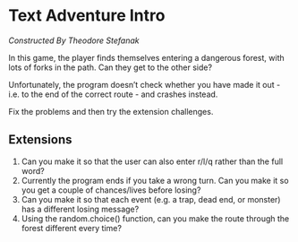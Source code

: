 # Text Adventure Intro
*Constructed By Theodore Stefanak*

In this game, the player finds themselves entering a dangerous forest, with lots of forks in the path. Can they get to the other side?

Unfortunately, the program doesn’t check whether you have made it out - i.e. to the end of the correct route - and crashes instead.

Fix the problems and then try the extension challenges.

## Extensions
1. Can you make it so that the user can also enter r/l/q rather than the full word?
2. Currently the program ends if you take a wrong turn. Can you make it so you get a couple of chances/lives before losing?
3. Can you make it so that each event (e.g. a trap, dead end, or monster) has a different losing message?
4. Using the random.choice() function, can you make the route through the forest different every time?